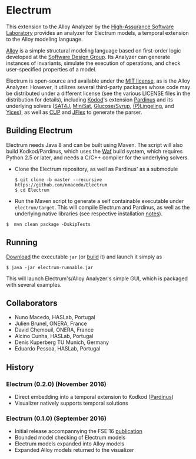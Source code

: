# Electrum

This extension to the Alloy Analyzer by the [High-Assurance Software Laboratory](http://haslab.di.uminho.pt) provides an analyzer for Electrum models, a temporal extension to the Alloy modeling language.

[Alloy](http://alloy.mit.edu/) is a simple structural modeling language based on first-order logic developed at the [Software Design Group](http://sdg.csail.mit.edu/). Its Analyzer can generate instances of invariants, simulate the execution of operations, and check user-specified properties of a model.

Electrum is open-source and available under the [MIT license](LICENSE), as is the Alloy Analyzer. However, it utilizes several third-party packages whose code may be distributed under a different license (see the various LICENSE files in the distribution for details), including [Kodod](https://github.com/emina/kodkod)'s extension [Pardinus](https://github.com/nmacedo/Pardinus) and its underlying solvers ([SAT4J](http://www.sat4j.org), [MiniSat](http://minisat.se), [Glucose/Syrup](http://www.labri.fr/perso/lsimon/glucose/), [(P)Lingeling](http://fmv.jku.at/lingeling/), and [Yices](http://yices.csl.sri.com)), as well as [CUP](http://www2.cs.tum.edu/projects/cup/) and [JFlex](http://jflex.de/) to generate the parser.

## Building Electrum

Electrum needs Java 8 and can be built using Maven. The script will also build Kodkod/Pardinus, which uses the [Waf](https://github.com/waf-project/waf) build
system, which requires Python 2.5 or later, and needs a C/C++ compiler for the underlying solvers.

* Clone the Electrum repository, as well as Pardinus' as a submodule 

  `$ git clone -b master --recursive https://github.com/nmacedo/Electrum`  
  `$ cd Electrum`

* Run the Maven script to generate a self containable executable under `electrum/target`. This will compile Electrum and Pardinus, as well as the underlying native libraries (see respective installation [notes](https://github.com/nmacedo/Pardinus)).

 `$  mvn clean package -DskipTests`

## Running

[Download]() the executable ``jar`` (or [build](#building-electrum) it) and launch it simply as

`$ java -jar electrum-runnable.jar`

This will launch Electrum's/Alloy Analyzer's simple GUI, which is packaged with several examples.

## Collaborators
- Nuno Macedo, HASLab, Portugal
- Julien Brunel, ONERA, France
- David Chemouil, ONERA, France
- Alcino Cunha, HASLab, Portugal
- Denis Kuperberg TU Munich, Germany
- Eduardo Pessoa, HASLab, Portugal

## History
### Electrum (0.2.0) (November 2016) 
- Direct embedding into a temporal extension to Kodkod ([Pardinus](https://github.com/nmacedo/Pardinus))
- Visualizer natively supports temporal solutions

### Electrum (0.1.0) (September 2016) 
<!--- FSE 16 -->
- Initial release accompannying the FSE'16 [publication]()
- Bounded model checking of Electrum models
- Electrum models expanded into Alloy models
- Expanded Alloy models returned to the visualizer
